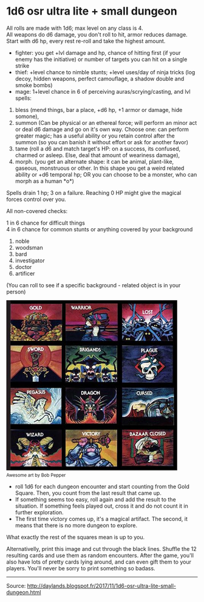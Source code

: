 # 1d6 osr ultra lite + small dungeon

All rolls are made with 1d6; max level on any class is 4.  
All weapons do d6 damage, you don't roll to hit, armor reduces damage.  
Start with d6 hp, every rest re-roll and take the highest amount.

* fighter: you get +lvl damage and hp, chance of hitting first (if your enemy has the initiative) or number of targets you can hit on a single strike
* thief: +level chance to nimble stunts; +level uses/day of ninja tricks (log decoy, hidden weapons, perfect camouflage, a shadow double and smoke bombs)
* mage: 1+level chance in 6 of perceiving auras/scrying/casting, and lvl spells:

1. bless (mend things, bar a place, +d6 hp, +1 armor or damage, hide somone),
2. summon (Can be physical or an ethereal force; will perform an minor act or deal d6 damage and go on it's own way. Choose one: can perform greater magic; has a useful ability or you retain control after the summon (so you can banish it without effort or ask for another favor)
3. tame (roll a d6 and match target's HP: on a success, its confused, charmed or asleep. Else, deal that amount of weariness damage),
4. morph. (you get an alternate shape: it can be animal, plant-like, gaseous, monstruous or other. In this shape you get a weird related ability or +d6 temporal hp; OR you can choose to be a monster, who can morph as a human \*o\*)

Spells drain 1 hp; 3 on a failure. Reaching 0 HP might give the magical forces control over you.

All non-covered checks:

1 in 6 chance for difficult things  
4 in 6 chance for common stunts or anything covered by your background

1. noble
2. woodsman
3. bard
4. investigator
5. doctor
6. artificer


(You can roll to see if a specific background - related object is in your person)

![Awesome art by Bob Pepper](files/blog_tower.jpg)
<small>Awesome art by Bob Pepper</small>

* roll 1d6 for each dungeon encounter and start counting from the Gold Square. Then, you count from the last result that came up.
* If something seems too easy, roll again and add the result to the situation. If something feels played out, cross it and do not count it in further exploration.
* The first time victory comes up, it's a magical artifact. The second, it means that there is no more dungeon to explore.

What exactly the rest of the squares mean is up to you.

Alternativelly, print this image and cut through the black lines. Shuffle the 12 resulting cards and use them as random encounters. After the game, you'll also have lots of pretty cards lying around, and can even gift them to your players. You'll never be sorry to print something so badass.


----

Source: http://daylands.blogspot.fr/2017/11/1d6-osr-ultra-lite-small-dungeon.html

